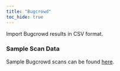 ```yaml
---
title: "Bugcrowd"
toc_hide: true
---
```

Import Bugcrowd results in CSV format.

### Sample Scan Data
Sample Bugcrowd scans can be found [here](https://github.com/DefectDojo/django-DefectDojo/tree/master/unittests/scans/bugcrowd).